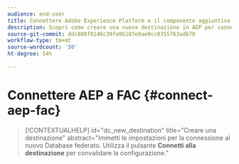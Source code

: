 ```yaml
---
audience: end-user
title: Connettere Adobe Experience Platform e il componente aggiuntivo Federated Audience Composition di Adobe
description: Scopri come creare una nuova destinazione in AEP per connettersi a FAC
source-git-commit: ddc880f0146c39fe06187e0ae0cc0355763adb78
workflow-type: tm+mt
source-wordcount: '50'
ht-degree: 54%

---
```


# Connettere AEP a FAC {#connect-aep-fac}


>[!CONTEXTUALHELP]
>id="dc_new_destination"
>title="Creare una destinazione"
>abstract="Immetti le impostazioni per la connessione al nuovo Database federato. Utilizza il pulsante **Connetti alla destinazione** per convalidare la configurazione."



